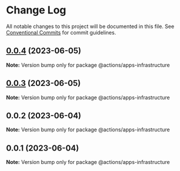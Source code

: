 # Change Log

All notable changes to this project will be documented in this file.
See [Conventional Commits](https://conventionalcommits.org) for commit guidelines.

## [0.0.4](https://github.com/ashleyjtaylor/actions/compare/@actions/apps-infrastructure@0.0.3...@actions/apps-infrastructure@0.0.4) (2023-06-05)

**Note:** Version bump only for package @actions/apps-infrastructure





## [0.0.3](https://github.com/ashleyjtaylor/actions/compare/@actions/apps-infrastructure@0.0.2...@actions/apps-infrastructure@0.0.3) (2023-06-05)

**Note:** Version bump only for package @actions/apps-infrastructure





## 0.0.2 (2023-06-04)

**Note:** Version bump only for package @actions/apps-infrastructure





## 0.0.1 (2023-06-04)

**Note:** Version bump only for package @actions/apps-infrastructure
